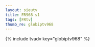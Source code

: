 ```yaml
--- 
layout: sieutv
title: FR968 s1
tags: [FRtv]
thumb_re: globiptv968
---
```

{% include tvadv key="globiptv968" %} 
